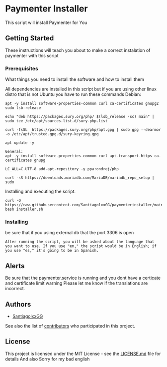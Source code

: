# Paymenter Installer

This script will install Paymenter for You

## Getting Started

These instructions will teach you about to make a correct instalation of paymenter with this script
### Prerequisites

What things you need to install the software and how to install them

All dependencies are installed in this script but if you are using other linux distro that is not Ubuntu you have to run these commands
Debian:
```
apt -y install software-properties-common curl ca-certificates gnupg2 sudo lsb-release

echo "deb https://packages.sury.org/php/ $(lsb_release -sc) main" | sudo tee /etc/apt/sources.list.d/sury-php.list

curl -fsSL  https://packages.sury.org/php/apt.gpg | sudo gpg --dearmor -o /etc/apt/trusted.gpg.d/sury-keyring.gpg

apt update -y
```
```
General:
apt -y install software-properties-common curl apt-transport-https ca-certificates gnupg

LC_ALL=C.UTF-8 add-apt-repository -y ppa:ondrej/php

curl -sS https://downloads.mariadb.com/MariaDB/mariadb_repo_setup | sudo 
```


Installing and executing the script.
```
curl -O https://raw.githubusercontent.com/SantiagolxxGG/paymenterinstaller/main/installer.sh
bash installer.sh
```
### Installing

be sure that if you using external db that the port 3306 is open

```
After running the script, you will be asked about the language that you want to use. If you use "en," the script would be in English; if you use "es," it's going to be in Spanish.
```

## Alerts

Be sure that the paymenter.service is running and you dont have a certicate and certificate limit warning
Please let me know if the translations are incorrect.

## Authors

* [SantiagolxxGG](https://github.com/SantiagolxxGG)

See also the list of [contributors](https://github.com/SantiagolxxGG/paymenterinstaller/contributors) who participated in this project.

## License

This project is licensed under the MIT License - see the [LICENSE.md](LICENSE.md) file for details
And also Sorry for my bad english
